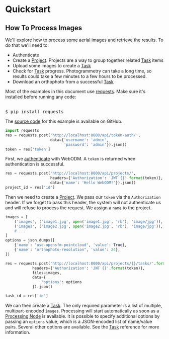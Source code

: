 # Quickstart

## How To Process Images

We'll explore how to process some aerial images and retrieve the results. To do that we'll need to:

 - Authenticate
 - Create a [Project](#project). Projects are a way to group together related [Task](#task) items
 - Upload some images to create a [Task](#task)
 - Check for [Task](#task) progress. Photogrammetry can take a long time, so results could take a few minutes to a few hours to be processed.
 - Download an orthophoto from a successful [Task](#task)

<aside class="notice">Most of the examples in this document use <a href="http://docs.python-requests.org/en/latest/index.html" target="_blank">requests</a>. Make sure it's installed before running any code:<br/><br/>

<pre class="higlight shell">
$ pip install requests
</pre>
</aside>

<aside class="notice">
The <a href="https://github.com/OpenDroneMap/WebODM/tree/master/slate/examples/process_images.py" target="_blank">source code</a> for this example is available on GitHub</a>.
</aside>

```python
import requests
res = requests.post('http://localhost:8000/api/token-auth/', 
					data={'username': 'admin',
						  'password': 'admin'}).json()
token = res['token']
```

First, we <a href="#authenticate">authenticate</a> with WebODM. A `token` is returned when authentication is successful.
<div class="clear"></div>

```python
res = requests.post('http://localhost:8000/api/projects/', 
					headers={'Authorization': 'JWT {}'.format(token)},
					data={'name': 'Hello WebODM!'}).json()
project_id = res['id']
```

Then we need to create a <a href="#project">Project</a>. We pass our `token` via the `Authorization` header. If we forget to pass this header, the system will not authenticate us and will refuse to process the request. We assign a `name` to the project.
<div class="clear"></div>

```python
images = [
	('images', ('image1.jpg', open('image1.jpg', 'rb'), 'image/jpg')), 
	('images', ('image2.jpg', open('image2.jpg', 'rb'), 'image/jpg')),
	# ...
]
options = json.dumps([
	{'name': "use-opensfm-pointcloud", 'value': True},
	{'name': "orthophoto-resolution", 'value': 24},
])

res = requests.post('http://localhost:8000/api/projects/{}/tasks/'.format(project_id), 
			headers={'Authorization': 'JWT {}'.format(token)},
			files=images,
			data={
				'options': options
			}).json()

task_id = res['id']
```

We can then create a <a href="#task">Task</a>. The only required parameter is a list of multiple, multipart-encoded `images`. Processing will start automatically
as soon as a <a href="#processingnode">Processing Node</a> is available. It is possible to specify additional options by passing an `options` value, which is a JSON-encoded list of name/value pairs. Several other options are available. See the <a href="#task">Task</a> reference for more information.

